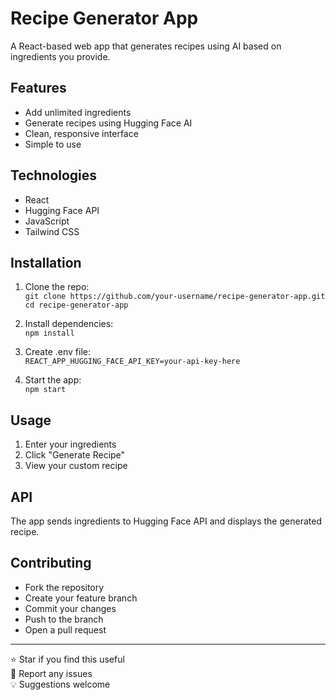 # Recipe Generator App  
A React-based web app that generates recipes using AI based on ingredients you provide.

## Features  
- Add unlimited ingredients  
- Generate recipes using Hugging Face AI  
- Clean, responsive interface  
- Simple to use  

## Technologies  
- React  
- Hugging Face API  
- JavaScript  
- Tailwind CSS  

## Installation  
1. Clone the repo:  
`git clone https://github.com/your-username/recipe-generator-app.git`  
`cd recipe-generator-app`  

2. Install dependencies:  
`npm install`  

3. Create .env file:  
`REACT_APP_HUGGING_FACE_API_KEY=your-api-key-here`  

4. Start the app:  
`npm start`  

## Usage  
1. Enter your ingredients  
2. Click "Generate Recipe"  
3. View your custom recipe  

## API  
The app sends ingredients to Hugging Face API and displays the generated recipe.  

## Contributing  
- Fork the repository  
- Create your feature branch  
- Commit your changes  
- Push to the branch  
- Open a pull request  

---  
⭐ Star if you find this useful  
🐛 Report any issues  
💡 Suggestions welcome  


